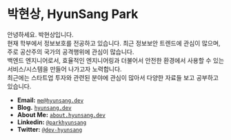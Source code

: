 # 박현상, HyunSang Park

안녕하세요. 박현상입니다.  
현재 학부에서 정보보호를 전공하고 있습니다. 최근 정보보안 트렌드에 관심이 많으며, 주로 공산주의 국가의 공격행위에 관심이 많습니다.  
백엔드 엔지니어로서, 효율적인 엔지니어링과 더불어서 안전한 환경에서 사용할 수 있는 서비스/시스템을 만들어 나가고자 노력합니다.  
최근에는 스타트업 투자와 관련된 분야에 관심이 많아서 다양한 자료들 보고 공부하고 있습니다.  

- **Email:** [`me@hyunsang.dev`](mailto:me@hyunsang.dev)
- **Blog.** [`hyunsang.dev`](https://hyunsang.dev)
- **About Me:** [`about.hyunsang.dev`](https://about.hyunsang.dev)
- **Linkedin:** [`@parkhyunsang`](https://www.linkedin.com/in/parkhyunsang/)
- **Twitter:** [`@dev-hyunsang`](https://twitter.com/dev_hyunsang)
